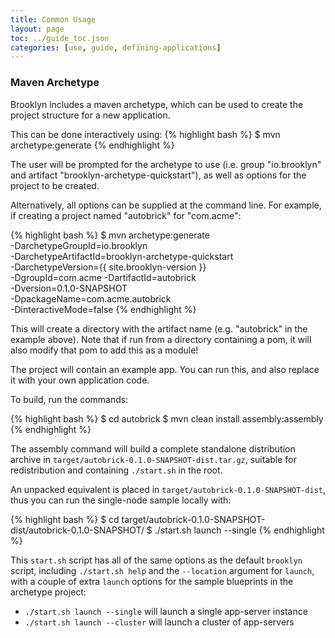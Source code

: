 ```yaml
---
title: Common Usage
layout: page
toc: ../guide_toc.json
categories: [use, guide, defining-applications]
---
```


### Maven Archetype

Brooklyn includes a maven archetype, which can be used to create the project structure for a new application.

This can be done interactively using:
{% highlight bash %}
$ mvn archetype:generate
{% endhighlight %}

The user will be prompted for the archetype to use (i.e. group "io.brooklyn" 
and artifact "brooklyn-archetype-quickstart"), as well as options for the project 
to be created.

Alternatively, all options can be supplied at the command line. For example, 
if creating a project named "autobrick" for "com.acme":

{% highlight bash %}
$ mvn archetype:generate \
	-DarchetypeGroupId=io.brooklyn \
	-DarchetypeArtifactId=brooklyn-archetype-quickstart \
	-DarchetypeVersion={{ site.brooklyn-version }} \
	-DgroupId=com.acme -DartifactId=autobrick \
	-Dversion=0.1.0-SNAPSHOT \
	-DpackageName=com.acme.autobrick \
	-DinteractiveMode=false
{% endhighlight %}

This will create a directory with the artifact name (e.g. "autobrick" in the example above).
Note that if run from a directory containing a pom, it will also modify that pom to add this as a module!

The project will contain an example app. You can run this, and also replace it with your own
application code.

To build, run the commands:

{% highlight bash %}
$ cd autobrick
$ mvn clean install assembly:assembly
{% endhighlight %}

The assembly command will build a complete standalone distribution archive in `target/autobrick-0.1.0-SNAPSHOT-dist.tar.gz`,
suitable for redistribution and containing `./start.sh` in the root.

An unpacked equivalent is placed in `target/autobrick-0.1.0-SNAPSHOT-dist`,
thus you can run the single-node sample locally with:

{% highlight bash %}
$ cd target/autobrick-0.1.0-SNAPSHOT-dist/autobrick-0.1.0-SNAPSHOT/
$ ./start.sh launch --single
{% endhighlight %}

This `start.sh` script has all of the same options as the default `brooklyn` script, 
including `./start.sh help` and the `--location` argument for `launch`,
with a couple of extra `launch` options for the sample blueprints in the archetype project:

- `./start.sh launch --single` will launch a single app-server instance
- `./start.sh launch --cluster` will launch a cluster of app-servers
